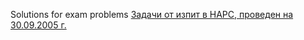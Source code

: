 Solutions for exam problems
[Задачи от изпит в НАРС, проведен на 30.09.2005 г.](https://introprogramming.info/intro-java-book/read-online/glava23-primerna-tema-ot-izpit-po-programirane-30-09-2005/#_Toc243587859)
